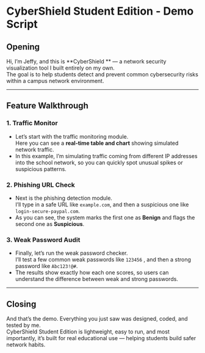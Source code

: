 # CyberShield Student Edition - Demo Script

## Opening
Hi, I’m Jeffy, and this is **CyberShield ** — a network security visualization tool I built entirely on my own.  
The goal is to help students detect and prevent common cybersecurity risks within a campus network environment.

---

## Feature Walkthrough

### 1. Traffic Monitor
- Let’s start with the traffic monitoring module.  
  Here you can see a **real-time table and chart** showing simulated network traffic.  
- In this example, I’m simulating traffic coming from different IP addresses into the school network, so you can quickly spot unusual spikes or suspicious patterns.

### 2. Phishing URL Check
- Next is the phishing detection module.  
  I’ll type in a safe URL like `example.com`, and then a suspicious one like `login-secure-paypal.com`.  
- As you can see, the system marks the first one as **Benign** and flags the second one as **Suspicious**.

### 3. Weak Password Audit
- Finally, let’s run the weak password checker.  
  I’ll test a few common weak passwords like `123456` , and then a strong password like `Abc123!@#`.  
- The results show exactly how each one scores, so users can understand the difference between weak and strong passwords.

---

## Closing
And that’s the demo. Everything you just saw was designed, coded, and tested by me.  
CyberShield Student Edition is lightweight, easy to run, and most importantly, it’s built for real educational use — helping students build safer network habits.
